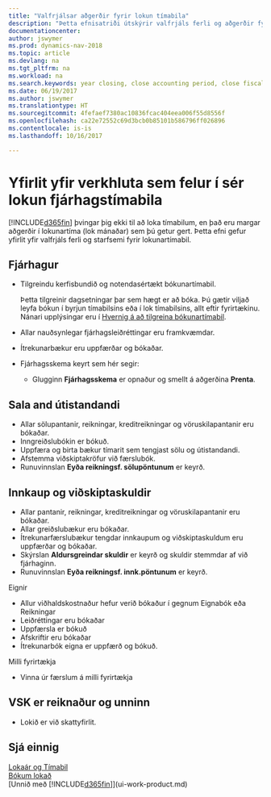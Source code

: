 ```yaml
---
title: "Valfrjálsar aðgerðir fyrir lokun tímabila"
description: "Þetta efnisatriði útskýrir valfrjáls ferli og aðgerðir fyrir lokun fjárhagstímabila í Dynamics NAV."
documentationcenter: 
author: jswymer
ms.prod: dynamics-nav-2018
ms.topic: article
ms.devlang: na
ms.tgt_pltfrm: na
ms.workload: na
ms.search.keywords: year closing, close accounting period, close fiscal year, aging, creditor payments, vendor payments
ms.date: 06/19/2017
ms.author: jswymer
ms.translationtype: HT
ms.sourcegitcommit: 4fefaef7380ac10836fcac404eea006f55d8556f
ms.openlocfilehash: ca22e72552c69d3bcb0b85101b586796ff026896
ms.contentlocale: is-is
ms.lasthandoff: 10/16/2017

---
```

# <a name="overview-of-tasks-to-close-accounting-periods"></a>Yfirlit yfir verkhluta sem felur í sér lokun fjárhagstímabila
[!INCLUDE[d365fin](includes/d365fin_md.md)] þvingar þig ekki til að loka tímabilum, en það eru margar aðgerðir í lokunartíma (lok mánaðar) sem þú getur gert. Þetta efni gefur yfirlit yfir valfrjáls ferli og starfsemi fyrir lokunartímabil.  

## <a name="general-ledger"></a>Fjárhagur
* Tilgreindu kerfisbundið og notendasértækt bókunartímabil.  

    Þetta tilgreinir dagsetningar þar sem hægt er að bóka. Þú gætir viljað leyfa bókun í byrjun tímabilsins eða í lok tímabilsins, allt eftir fyrirtækinu. Nánari upplýsingar eru í [Hvernig á að tilgreina bókunartímabil](finance-how-specify-posting-periods.md).  
* Allar nauðsynlegar fjárhagsleiðréttingar eru framkvæmdar.  
* Ítrekunarbækur eru uppfærðar og bókaðar.  
  <!--* Process Consolidations-->
* Fjárhagsskema keyrt sem hér segir:  
  * Glugginn **Fjárhagsskema** er opnaður og smellt á aðgerðina **Prenta**.  

## <a name="sales-and-receivables"></a>Sala and útistandandi
* Allar sölupantanir, reikningar, kreditreikningar og vöruskilapantanir eru bókaðar.  
* Inngreiðslubókin er bókuð.  
* Uppfæra og birta bækur tímarit sem tengjast sölu og útistandandi.  
* Afstemma viðskiptakröfur við færslubók.  
* Runuvinnslan **Eyða reikningsf. sölupöntunum** er keyrð.  

## <a name="purchases-and-payables"></a>Innkaup og viðskiptaskuldir
* Allar pantanir, reikningar, kreditreikningar og vöruskilapantanir eru bókaðar.  
* Allar greiðslubækur eru bókaðar.  
* Ítrekunarfærslubækur tengdar innkaupum og viðskiptaskuldum eru uppfærðar og bókaðar.  
* Skýrslan **Aldursgreindar skuldir** er keyrð og skuldir stemmdar af við fjárhaginn.  
* Runuvinnslan **Eyða reikningsf. innk.pöntunum** er keyrð.  

Eignir
* Allur viðhaldskostnaður hefur verið bókaður í gegnum Eignabók eða Reikningar
* Leiðréttingar eru bókaðar
* Uppfærsla er bókuð
* Afskriftir eru bókaðar
* Ítrekunarbók eigna er uppfærð og bókuð.

Milli fyrirtækja
* Vinna úr færslum á milli fyrirtækja

## <a name="calculate-and-process-sales-tax"></a>VSK er reiknaður og unninn
* Lokið er við skattyfirlit.  

## <a name="see-also"></a>Sjá einnig
[Lokaár og Tímabil](year-close-years-periods.md)  
[Bókum lokað](year-close-books.md)  
[Unnið með [!INCLUDE[d365fin](includes/d365fin_md.md)]](ui-work-product.md)

